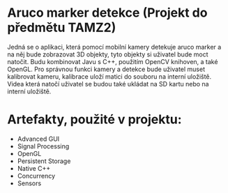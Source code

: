 # Aruco marker detekce (Projekt do předmětu TAMZ2) 

Jedná se o aplikaci, která pomocí mobilní kamery detekuje aruco marker a na něj bude zobrazovat 3D objekty, tyto objekty si uživatel bude moct natočit. Budu kombinovat Javu s C++, použitím OpenCV knihoven, a také OpenGL. Pro správnou funkci kamery a detekce bude uživatel muset kalibrovat kameru, kalibrace uloží matici do souboru na interní uložiště. Videa která natočí uživatel se budou také ukládat na SD kartu nebo na interní uložiště.

# Artefakty, použité v projektu:

- Advanced GUI
- Signal Processing
- OpenGL
- Persistent Storage 
- Native C++
- Concurrency 
- Sensors
